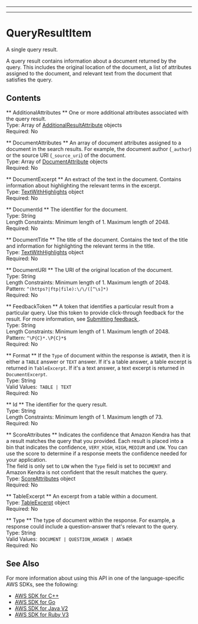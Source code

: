 --------

--------

# QueryResultItem<a name="API_QueryResultItem"></a>

A single query result\.

A query result contains information about a document returned by the query\. This includes the original location of the document, a list of attributes assigned to the document, and relevant text from the document that satisfies the query\.

## Contents<a name="API_QueryResultItem_Contents"></a>

 ** AdditionalAttributes **   <a name="Kendra-Type-QueryResultItem-AdditionalAttributes"></a>
One or more additional attributes associated with the query result\.  
Type: Array of [AdditionalResultAttribute](API_AdditionalResultAttribute.md) objects  
Required: No

 ** DocumentAttributes **   <a name="Kendra-Type-QueryResultItem-DocumentAttributes"></a>
An array of document attributes assigned to a document in the search results\. For example, the document author \(`_author`\) or the source URI \(`_source_uri`\) of the document\.  
Type: Array of [DocumentAttribute](API_DocumentAttribute.md) objects  
Required: No

 ** DocumentExcerpt **   <a name="Kendra-Type-QueryResultItem-DocumentExcerpt"></a>
An extract of the text in the document\. Contains information about highlighting the relevant terms in the excerpt\.  
Type: [TextWithHighlights](API_TextWithHighlights.md) object  
Required: No

 ** DocumentId **   <a name="Kendra-Type-QueryResultItem-DocumentId"></a>
The identifier for the document\.  
Type: String  
Length Constraints: Minimum length of 1\. Maximum length of 2048\.  
Required: No

 ** DocumentTitle **   <a name="Kendra-Type-QueryResultItem-DocumentTitle"></a>
The title of the document\. Contains the text of the title and information for highlighting the relevant terms in the title\.  
Type: [TextWithHighlights](API_TextWithHighlights.md) object  
Required: No

 ** DocumentURI **   <a name="Kendra-Type-QueryResultItem-DocumentURI"></a>
The URI of the original location of the document\.  
Type: String  
Length Constraints: Minimum length of 1\. Maximum length of 2048\.  
Pattern: `^(https?|ftp|file):\/\/([^\s]*)`   
Required: No

 ** FeedbackToken **   <a name="Kendra-Type-QueryResultItem-FeedbackToken"></a>
A token that identifies a particular result from a particular query\. Use this token to provide click\-through feedback for the result\. For more information, see [Submitting feedback ](https://docs.aws.amazon.com/kendra/latest/dg/submitting-feedback.html)\.  
Type: String  
Length Constraints: Minimum length of 1\. Maximum length of 2048\.  
Pattern: `^\P{C}*.\P{C}*$`   
Required: No

 ** Format **   <a name="Kendra-Type-QueryResultItem-Format"></a>
If the `Type` of document within the response is `ANSWER`, then it is either a `TABLE` answer or `TEXT` answer\. If it's a table answer, a table excerpt is returned in `TableExcerpt`\. If it's a text answer, a text excerpt is returned in `DocumentExcerpt`\.  
Type: String  
Valid Values:` TABLE | TEXT`   
Required: No

 ** Id **   <a name="Kendra-Type-QueryResultItem-Id"></a>
The identifier for the query result\.  
Type: String  
Length Constraints: Minimum length of 1\. Maximum length of 73\.  
Required: No

 ** ScoreAttributes **   <a name="Kendra-Type-QueryResultItem-ScoreAttributes"></a>
Indicates the confidence that Amazon Kendra has that a result matches the query that you provided\. Each result is placed into a bin that indicates the confidence, `VERY_HIGH`, `HIGH`, `MEDIUM` and `LOW`\. You can use the score to determine if a response meets the confidence needed for your application\.  
The field is only set to `LOW` when the `Type` field is set to `DOCUMENT` and Amazon Kendra is not confident that the result matches the query\.  
Type: [ScoreAttributes](API_ScoreAttributes.md) object  
Required: No

 ** TableExcerpt **   <a name="Kendra-Type-QueryResultItem-TableExcerpt"></a>
An excerpt from a table within a document\.  
Type: [TableExcerpt](API_TableExcerpt.md) object  
Required: No

 ** Type **   <a name="Kendra-Type-QueryResultItem-Type"></a>
The type of document within the response\. For example, a response could include a question\-answer that's relevant to the query\.  
Type: String  
Valid Values:` DOCUMENT | QUESTION_ANSWER | ANSWER`   
Required: No

## See Also<a name="API_QueryResultItem_SeeAlso"></a>

For more information about using this API in one of the language\-specific AWS SDKs, see the following:
+  [AWS SDK for C\+\+](https://docs.aws.amazon.com/goto/SdkForCpp/kendra-2019-02-03/QueryResultItem) 
+  [AWS SDK for Go](https://docs.aws.amazon.com/goto/SdkForGoV1/kendra-2019-02-03/QueryResultItem) 
+  [AWS SDK for Java V2](https://docs.aws.amazon.com/goto/SdkForJavaV2/kendra-2019-02-03/QueryResultItem) 
+  [AWS SDK for Ruby V3](https://docs.aws.amazon.com/goto/SdkForRubyV3/kendra-2019-02-03/QueryResultItem) 